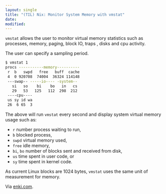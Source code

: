 ```yaml
---
layout: single
title: "(TIL) Nix: Monitor System Memory with vmstat"
date:
modified:
---
```


`vmstat` allows the user to monitor virtual memory statistics such as processes,
memory, paging, block IO, traps , disks and cpu activity.

The user can specify a sampling period.

```bash
$ vmstat 1
procs -----------memory----------
 r  b   swpd   free   buff  cache
 4  0 920708  74004  36324 114148
 ---swap-- -----io---- -system--
   si   so    bi    bo   in   cs
   29   53   125   112  298  212
 ----cpu----
 us sy id wa
 26  6 65  3
```

The above will run `vmstat` every second and display system virtual memory usage
such as:

* `r` number process waiting to run,
* `b` blocked process,
* `swpd` virtual memory used,
* `free` idle memory,
* `bi`, `bo` number of blocks sent and received from disk,
* `us` time spent in user code, or
* `sy` time spent in kernel code.

As current Linux blocks are 1024 bytes, `vmstat` uses the same unit of measurement
for memory.

Via [enki.com](https://insights.enki.com/insight/55c93d553d25fc2e0079a8b4).
